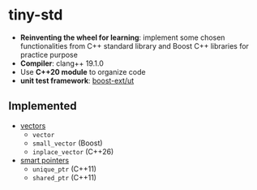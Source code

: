 # tiny-std

- __Reinventing the wheel for learning__: implement some chosen functionalities from C++ standard library and Boost C++ libraries for practice purpose
- __Compiler__: clang++ 19.1.0
- Use __C++20 module__ to organize code
- __unit test framework__: [boost-ext/ut](https://github.com/boost-ext/ut)

## Implemented

- [vectors](./doc/vectors.md)
    - `vector`
    - `small_vector` (Boost)
    - `inplace_vector` (C++26) 
- [smart pointers](./doc/smart_pointers.md)
    - `unique_ptr` (C++11)
    - `shared_ptr` (C++11)